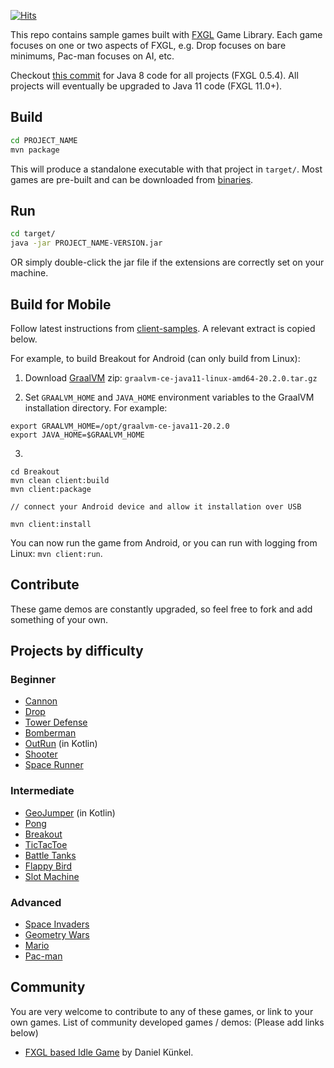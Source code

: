[![Hits](https://hits.seeyoufarm.com/api/count/incr/badge.svg?url=https%3A%2F%2Fgithub.com%2FAlmasB%2FFXGLGames&count_bg=%2379C83D&title_bg=%23555555&icon=&icon_color=%23E7E7E7&title=PAGE+VIEWS&edge_flat=false)](https://hits.seeyoufarm.com)

This repo contains sample games built with <a href="https://github.com/AlmasB/FXGL">FXGL</a> Game Library.
Each game focuses on one or two aspects of FXGL, e.g. Drop focuses on bare minimums, Pac-man focuses on AI, etc.

Checkout [this commit](https://github.com/AlmasB/FXGLGames/commit/a0821c76ba4a7a64dba4f9ec6f182827d909561c) for Java 8 code for all projects (FXGL 0.5.4).
All projects will eventually be upgraded to Java 11 code (FXGL 11.0+).

## Build
```bash
cd PROJECT_NAME
mvn package
```
This will produce a standalone executable with that project in <code>target/</code>.
Most games are pre-built and can be downloaded from [binaries](binaries).

## Run
```bash
cd target/
java -jar PROJECT_NAME-VERSION.jar
```
OR simply double-click the jar file if the extensions are correctly set on your machine.

## Build for Mobile

Follow latest instructions from [client-samples](https://github.com/gluonhq/client-samples#build-and-run-the-samples). A relevant extract is copied below.

For example, to build Breakout for Android (can only build from Linux):

1. Download [GraalVM](https://github.com/graalvm/graalvm-ce-builds/releases/tag/vm-20.2.0) zip: `graalvm-ce-java11-linux-amd64-20.2.0.tar.gz`

2. Set `GRAALVM_HOME` and `JAVA_HOME` environment variables to the GraalVM installation directory. For example:

```
export GRAALVM_HOME=/opt/graalvm-ce-java11-20.2.0
export JAVA_HOME=$GRAALVM_HOME
```   

3.

```
cd Breakout
mvn clean client:build
mvn client:package

// connect your Android device and allow it installation over USB

mvn client:install
```

You can now run the game from Android, or you can run with logging from Linux: `mvn client:run`.

## Contribute

These game demos are constantly upgraded, so feel free to fork and add something of your own.

## Projects by difficulty

### Beginner

* [Cannon](Cannon)
* [Drop](Drop)
* [Tower Defense](TowerDefense)
* [Bomberman](Bomberman)
* [OutRun](OutRun) (in Kotlin)
* [Shooter](Shooter)
* [Space Runner](SpaceRunner)

### Intermediate

* [GeoJumper](GeoJumper) (in Kotlin)
* [Pong](Pong)
* [Breakout](Breakout)
* [TicTacToe](TicTacToe)
* [Battle Tanks](BattleTanks)
* [Flappy Bird](FlappyBird)
* [Slot Machine](SlotMachine)

### Advanced

* [Space Invaders](SpaceInvaders)
* [Geometry Wars](GeometryWars)
* [Mario](Mario)
* [Pac-man](Pacman)

## Community

You are very welcome to contribute to any of these games, or link to your own games.
List of community developed games / demos: (Please add links below)

* [FXGL based Idle Game](https://github.com/softknk/softknk.io) by Daniel Künkel.
